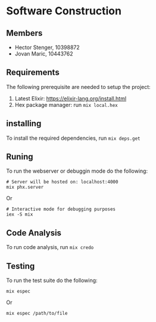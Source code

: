 # Software Construction
## Members
- Hector Stenger, 10398872
- Jovan Maric, 10443762

## Requirements
The following prerequisite are needed to setup the project:

1. Latest Elixir: https://elixir-lang.org/install.html
2. Hex package manager: run `mix local.hex`

## installing
To install the required dependencies, run `mix deps.get`

## Runing
To run the webserver or debuggin mode do the following:

```
# Server will be hosted on: localhost:4000
mix phx.server
```

Or

```
# Interactive mode for debugging purposes
iex -S mix
```

## Code Analysis
To run code analysis, run `mix credo`

## Testing
To run the test suite do the following:

```
mix espec
```

Or

```
mix espec /path/to/file
```
